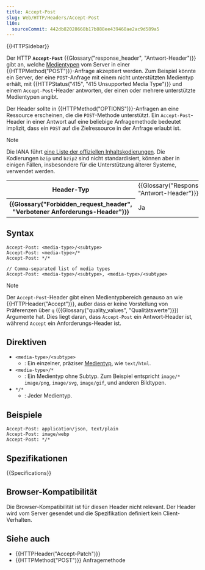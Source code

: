 ```yaml
---
title: Accept-Post
slug: Web/HTTP/Headers/Accept-Post
l10n:
  sourceCommit: 442db82028668b17b888ee439468ae2ac9d589a5
---
```


{{HTTPSidebar}}

Der HTTP **`Accept-Post`** {{Glossary("response_header", "Antwort-Header")}} gibt an, welche [Medientypen](/de/docs/Web/HTTP/MIME_types) vom Server in einer {{HTTPMethod("POST")}}-Anfrage akzeptiert werden.
Zum Beispiel könnte ein Server, der eine `POST`-Anfrage mit einem nicht unterstützten Medientyp erhält, mit {{HTTPStatus("415", "415 Unsupported Media Type")}} und einem `Accept-Post`-Header antworten, der einen oder mehrere unterstützte Medientypen angibt.

Der Header sollte in {{HTTPMethod("OPTIONS")}}-Anfragen an eine Ressource erscheinen, die die `POST`-Methode unterstützt.
Ein `Accept-Post`-Header in einer Antwort auf eine beliebige Anfragemethode bedeutet implizit, dass ein `POST` auf die Zielressource in der Anfrage erlaubt ist.

> [!NOTE]
> Die IANA führt [eine Liste der offiziellen Inhaltskodierungen](https://www.iana.org/assignments/http-parameters/http-parameters.xhtml#content-coding).
> Die Kodierungen `bzip` und `bzip2` sind nicht standardisiert, können aber in einigen Fällen, insbesondere für die Unterstützung älterer Systeme, verwendet werden.

<table class="properties">
  <tbody>
    <tr>
      <th scope="row">Header-Typ</th>
      <td>{{Glossary("Response_header", "Antwort-Header")}}</td>
    </tr>
    <tr>
      <th scope="row">{{Glossary("Forbidden_request_header", "Verbotener Anforderungs-Header")}}</th>
      <td>Ja</td>
    </tr>
  </tbody>
</table>

## Syntax

```http
Accept-Post: <media-type>/<subtype>
Accept-Post: <media-type>/*
Accept-Post: */*

// Comma-separated list of media types
Accept-Post: <media-type>/<subtype>, <media-type>/<subtype>
```

> [!NOTE]
> Der `Accept-Post`-Header gibt einen Medientypbereich genauso an wie {{HTTPHeader("Accept")}}, außer dass er keine Vorstellung von Präferenzen über `q` ({{Glossary("quality_values", "Qualitätswerte")}}) Argumente hat.
> Dies liegt daran, dass `Accept-Post` ein Antwort-Header ist, während `Accept` ein Anforderungs-Header ist.

## Direktiven

- `<media-type>/<subtype>`
  - : Ein einzelner, präziser [Medientyp](/de/docs/Web/HTTP/MIME_types), wie `text/html`.
- `<media-type>/*`
  - : Ein Medientyp ohne Subtyp.
    Zum Beispiel entspricht `image/*` `image/png`, `image/svg`, `image/gif`, und anderen Bildtypen.
- `*/*`
  - : Jeder Medientyp.

## Beispiele

```http
Accept-Post: application/json, text/plain
Accept-Post: image/webp
Accept-Post: */*
```

## Spezifikationen

{{Specifications}}

## Browser-Kompatibilität

Die Browser-Kompatibilität ist für diesen Header nicht relevant.
Der Header wird vom Server gesendet und die Spezifikation definiert kein Client-Verhalten.

## Siehe auch

- {{HTTPHeader("Accept-Patch")}}
- {{HTTPMethod("POST")}} Anfragemethode
